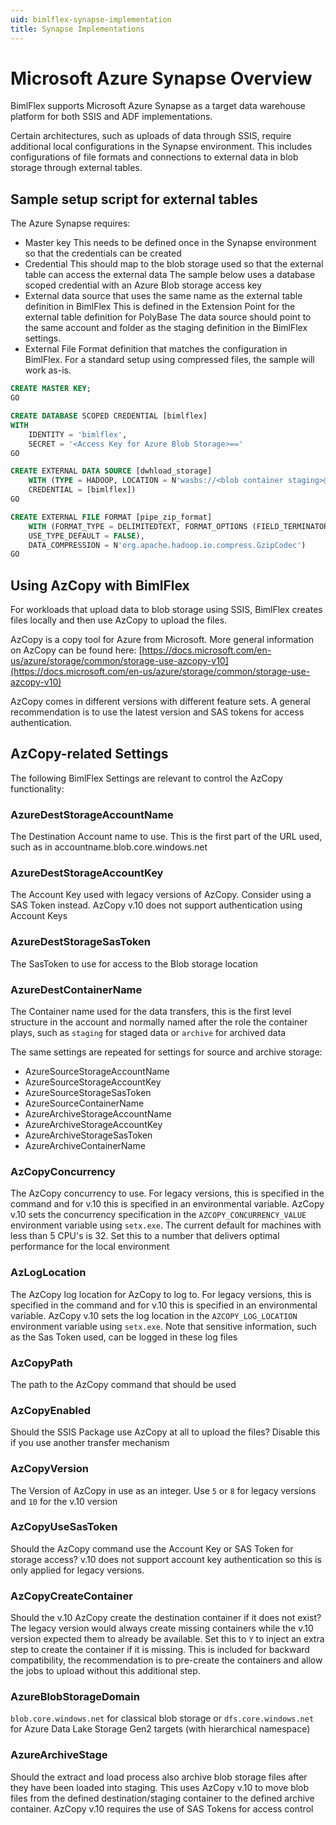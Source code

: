 ```yaml
---
uid: bimlflex-synapse-implementation
title: Synapse Implementations
---
```


# Microsoft Azure Synapse Overview

<!-- TODO: Add contents -->

BimlFlex supports Microsoft Azure Synapse as a target data warehouse platform for both SSIS and ADF implementations.

Certain architectures, such as uploads of data through SSIS, require additional local configurations in the Synapse environment. This includes configurations of file formats and connections to external data in blob storage through external tables.

## Sample setup script for external tables

The Azure Synapse requires:

* Master key
    This needs to be defined once in the Synapse environment so that the credentials can be created
* Credential
    This should map to the blob storage used so that the external table can access the external data
    The sample below uses a database scoped credential with an Azure Blob storage access key
* External data source that uses the same name as the external table definition in BimlFlex
    This is defined in the Extension Point for the external table definition for PolyBase
    The data source should point to the same account and folder as the staging definition in the BimlFlex settings.
* External File Format definition that matches the configuration in BimlFlex.
    For a standard setup using compressed files, the sample will work as-is.

```sql
CREATE MASTER KEY;
GO

CREATE DATABASE SCOPED CREDENTIAL [bimlflex]
WITH
    IDENTITY = 'bimlflex',
    SECRET = '<Access Key for Azure Blob Storage>=='
GO

CREATE EXTERNAL DATA SOURCE [dwhload_storage]
    WITH (TYPE = HADOOP, LOCATION = N'wasbs://<blob container staging>@<account name>.blob.core.windows.net',
    CREDENTIAL = [bimlflex])
GO

CREATE EXTERNAL FILE FORMAT [pipe_zip_format]
    WITH (FORMAT_TYPE = DELIMITEDTEXT, FORMAT_OPTIONS (FIELD_TERMINATOR = N'|',
    USE_TYPE_DEFAULT = FALSE),
    DATA_COMPRESSION = N'org.apache.hadoop.io.compress.GzipCodec')
GO
```

## Using AzCopy with BimlFlex

For workloads that upload data to blob storage using SSIS, BimlFlex creates files locally and then use AzCopy to upload the files.

AzCopy is a copy tool for Azure from Microsoft. More general information on AzCopy can be found here: [https://docs.microsoft.com/en-us/azure/storage/common/storage-use-azcopy-v10](https://docs.microsoft.com/en-us/azure/storage/common/storage-use-azcopy-v10)

AzCopy comes in different versions with different feature sets. A general recommendation is to use the latest version and SAS tokens for access authentication.

## AzCopy-related Settings

The following BimlFlex Settings are relevant to control the AzCopy functionality:

### AzureDestStorageAccountName  

The Destination Account name to use. This is the first part of the URL used, such as in accountname.blob.core.windows.net

### AzureDestStorageAccountKey

The Account Key used with legacy versions of AzCopy. Consider using a SAS Token instead. AzCopy v.10 does not support authentication using Account Keys

### AzureDestStorageSasToken

The SasToken to use for access to the Blob storage location

### AzureDestContainerName

The Container name used for the data transfers, this is the first level structure in the account and normally named after the role the container plays, such as `staging` for staged data or `archive` for archived data  

The same settings are repeated for settings for source and archive storage:

* AzureSourceStorageAccountName
* AzureSourceStorageAccountKey
* AzureSourceStorageSasToken
* AzureSourceContainerName
* AzureArchiveStorageAccountName
* AzureArchiveStorageAccountKey
* AzureArchiveStorageSasToken
* AzureArchiveContainerName

### AzCopyConcurrency

The AzCopy concurrency to use. For legacy versions, this is specified in the command and for v.10 this is specified in an environmental variable. AzCopy v.10 sets the concurrency specification in the `AZCOPY_CONCURRENCY_VALUE` environment variable using `setx.exe`. The current default for machines with less than 5 CPU's is 32. Set this to a number that delivers optimal performance for the local environment

### AzLogLocation

The AzCopy log location for AzCopy to log to. For legacy versions, this is specified in the command and for v.10 this is specified in an environmental variable. AzCopy v.10 sets the log location in the `AZCOPY_LOG_LOCATION` environment variable using `setx.exe`. Note that sensitive information, such as the Sas Token used, can be logged in these log files

### AzCopyPath

The path to the AzCopy command that should be used

### AzCopyEnabled

Should the SSIS Package use AzCopy at all to upload the files? Disable this if you use another transfer mechanism

### AzCopyVersion

The Version of AzCopy in use as an integer. Use `5` or `8` for legacy versions and `10` for the v.10 version

### AzCopyUseSasToken

Should the AzCopy command use the Account Key or SAS Token for storage access? v.10 does not support account key authentication so this is only applied for legacy versions.

### AzCopyCreateContainer

Should the v.10 AzCopy create the destination container if it does not exist? The legacy version would always create missing containers while the v.10 version expected them to already be available. Set this to `Y` to inject an extra step to create the container if it is missing. This is included for backward compatibility, the recommendation is to pre-create the containers and allow the jobs to upload without this additional step.

### AzureBlobStorageDomain

`blob.core.windows.net` for classical blob storage or `dfs.core.windows.net` for Azure Data Lake Storage Gen2 targets (with hierarchical namespace)

### AzureArchiveStage

Should the extract and load process also archive blob storage files after they have been loaded into staging. This uses AzCopy v.10 to move blob files from the defined destination/staging container to the defined archive container. AzCopy v.10 requires the use of SAS Tokens for access control
